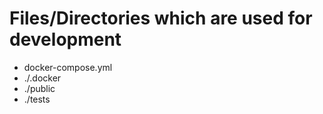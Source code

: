 # Files/Directories which are used for development
* docker-compose.yml
* ./.docker
* ./public
* ./tests
